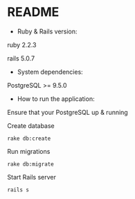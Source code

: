 # README

* Ruby & Rails version:


ruby 2.2.3


rails 5.0.7

* System dependencies:


PostgreSQL >= 9.5.0


* How to run the application:


Ensure that your PostgreSQL up & running


Create database


`rake db:create`


Run migrations


`rake db:migrate`


Start Rails server


`rails s`
